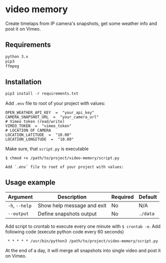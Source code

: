 # video memory

Create timelaps from IP camera's snapshots, get some weather info and post it on Vimeo.

## Requirements 

```bash
python 3.x
pip3
ffmpeg
```
## Installation

```py
pip3 install -r requirements.txt
```
Add `.env` file to root of your project with values:
```
OPEN_WEATHER_API_KEY  =  "your_api_key"
CAMERA_SNAPSHOT_URL  =  "your_camera_url"
# Vimeo token (read/write)
VIMEO_TOKEN  =  "vimeo_token"
# LOCATION OF CAMERA
LOCATION_LATITUDE  =  "10.00"
LOCATION_LONGITUDE  =  "10.00"
```
Make sure, that `script.py` is executable
```
$ chmod +x /path/to/project/video-memory/script.py
```
```
Add `.env` file to root of your project with values:
```
## Usage example
| Argument | Description | Required | Default |
|--|--|--|--|
| `-h`, `--help` | Show help message and exit  | No | N/A
| `--output` | Define snapshots output | No | `./data`

Add script to crontab to execute every one minute with ``$ crontab -e``.
Add following code (execute python code every 60 seconds)
```
 * * * * * /usr/bin/python3 /path/to/project/video-memory/script.py
```
At the end of a day, it will merge all snapshots into single video and post it on Vimeo.
